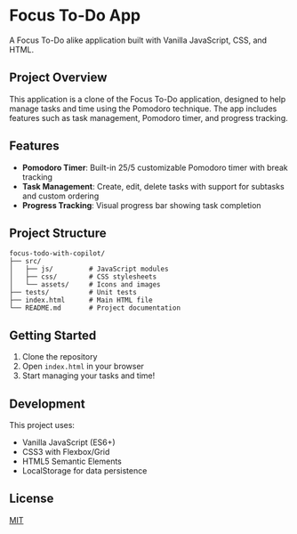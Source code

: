 # Focus To-Do App

A Focus To-Do alike application built with Vanilla JavaScript, CSS, and HTML.

## Project Overview

This application is a clone of the Focus To-Do application, designed to help manage tasks and time using the Pomodoro technique. The app includes features such as task management, Pomodoro timer, and progress tracking.

## Features

- **Pomodoro Timer**: Built-in 25/5 customizable Pomodoro timer with break tracking
- **Task Management**: Create, edit, delete tasks with support for subtasks and custom ordering
- **Progress Tracking**: Visual progress bar showing task completion

## Project Structure

```
focus-todo-with-copilot/
├── src/
│   ├── js/         # JavaScript modules
│   ├── css/        # CSS stylesheets
│   └── assets/     # Icons and images
├── tests/          # Unit tests
├── index.html      # Main HTML file
└── README.md       # Project documentation
```

## Getting Started

1. Clone the repository
2. Open `index.html` in your browser
3. Start managing your tasks and time!

## Development

This project uses:
- Vanilla JavaScript (ES6+)
- CSS3 with Flexbox/Grid
- HTML5 Semantic Elements
- LocalStorage for data persistence

## License

[MIT](LICENSE)
